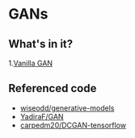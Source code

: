 # GANs

## What's in it?

1.[Vanilla GAN](https://arxiv.org/abs/1406.2661)

## Referenced code

* [wiseodd/generative-models](https://github.com/wiseodd/generative-models)
* [YadiraF/GAN](https://github.com/YadiraF/GAN)
* [carpedm20/DCGAN-tensorflow](https://github.com/carpedm20/DCGAN-tensorflow)
